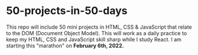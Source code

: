 # 50-projects-in-50-days
This repo will include 50 mini projects in HTML, CSS & JavaScript that relate to the DOM (Document Object Model). This will work as a daily practice to keep my HTML, CSS and JavaScript skill sharp while I study React. I am starting this "marathon" on **February 6th, 2022.**
